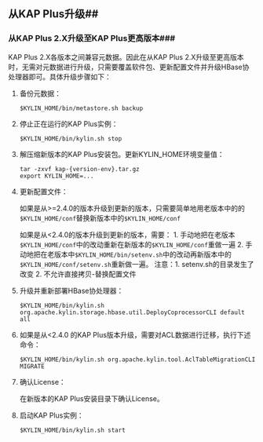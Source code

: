 ## 从KAP Plus升级##

### 从KAP Plus 2.X升级至KAP Plus更高版本###

KAP Plus 2.X各版本之间兼容元数据。因此在从KAP Plus 2.X升级至更高版本时，无需对元数据进行升级，只需要覆盖软件包、更新配置文件并升级HBase协处理器即可。具体升级步骤如下：

1. 备份元数据：

   ```shell
   $KYLIN_HOME/bin/metastore.sh backup
   ```

2. 停止正在运行的KAP Plus实例：

   ```shell
   $KYLIN_HOME/bin/kylin.sh stop
   ```

3. 解压缩新版本的KAP Plus安装包。更新KYLIN_HOME环境变量值：

   ```shell
   tar -zxvf kap-{version-env}.tar.gz
   export KYLIN_HOME=...
   ```

4. 更新配置文件：


   如果是从>=2.4.0的版本升级到更新的版本，只需要简单地用老版本中的的`$KYLIN_HOME/conf`替换新版本中的`$KYLIN_HOME/conf`
  
   如果是从<2.4.0的版本升级到更新的版本，需要： 1. 手动地把在老版本`$KYLIN_HOME/conf`中的改动重新在新版本的`$KYLIN_HOME/conf`重做一遍 2. 手动地把在老版本中`$KYLIN_HOME/bin/setenv.sh`中的改动再新版本中的`$KYLIN_HOME/conf/setenv.sh`重新做一遍。 注意：1. setenv.sh的目录发生了改变 2. 不允许直接拷贝-替换配置文件

5. 升级并重新部署HBase协处理器：

   ```shell
   $KYLIN_HOME/bin/kylin.sh org.apache.kylin.storage.hbase.util.DeployCoprocessorCLI default all
   ```

6. 如果是从<2.4.0 的KAP Plus版本升级，需要对ACL数据进行迁移，执行下述命令：

   ```shell
   $KYLIN_HOME/bin/kylin.sh org.apache.kylin.tool.AclTableMigrationCLI MIGRATE
   ```

7. 确认License：

   在新版本的KAP Plus安装目录下确认License。

8. 启动KAP Plus实例：

   ```shell
   $KYLIN_HOME/bin/kylin.sh start
   ```



